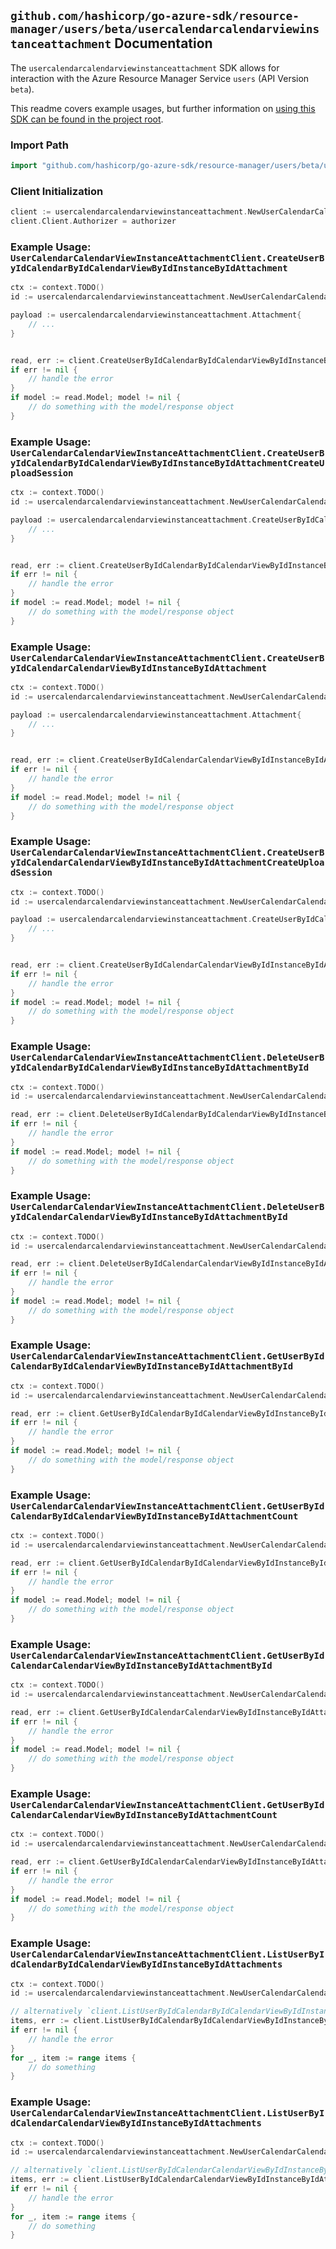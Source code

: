 
## `github.com/hashicorp/go-azure-sdk/resource-manager/users/beta/usercalendarcalendarviewinstanceattachment` Documentation

The `usercalendarcalendarviewinstanceattachment` SDK allows for interaction with the Azure Resource Manager Service `users` (API Version `beta`).

This readme covers example usages, but further information on [using this SDK can be found in the project root](https://github.com/hashicorp/go-azure-sdk/tree/main/docs).

### Import Path

```go
import "github.com/hashicorp/go-azure-sdk/resource-manager/users/beta/usercalendarcalendarviewinstanceattachment"
```


### Client Initialization

```go
client := usercalendarcalendarviewinstanceattachment.NewUserCalendarCalendarViewInstanceAttachmentClientWithBaseURI("https://management.azure.com")
client.Client.Authorizer = authorizer
```


### Example Usage: `UserCalendarCalendarViewInstanceAttachmentClient.CreateUserByIdCalendarByIdCalendarViewByIdInstanceByIdAttachment`

```go
ctx := context.TODO()
id := usercalendarcalendarviewinstanceattachment.NewUserCalendarCalendarViewInstanceID("userIdValue", "eventIdValue", "eventId1Value")

payload := usercalendarcalendarviewinstanceattachment.Attachment{
	// ...
}


read, err := client.CreateUserByIdCalendarByIdCalendarViewByIdInstanceByIdAttachment(ctx, id, payload)
if err != nil {
	// handle the error
}
if model := read.Model; model != nil {
	// do something with the model/response object
}
```


### Example Usage: `UserCalendarCalendarViewInstanceAttachmentClient.CreateUserByIdCalendarByIdCalendarViewByIdInstanceByIdAttachmentCreateUploadSession`

```go
ctx := context.TODO()
id := usercalendarcalendarviewinstanceattachment.NewUserCalendarCalendarViewInstanceID("userIdValue", "eventIdValue", "eventId1Value")

payload := usercalendarcalendarviewinstanceattachment.CreateUserByIdCalendarByIdCalendarViewByIdInstanceByIdAttachmentCreateUploadSessionRequest{
	// ...
}


read, err := client.CreateUserByIdCalendarByIdCalendarViewByIdInstanceByIdAttachmentCreateUploadSession(ctx, id, payload)
if err != nil {
	// handle the error
}
if model := read.Model; model != nil {
	// do something with the model/response object
}
```


### Example Usage: `UserCalendarCalendarViewInstanceAttachmentClient.CreateUserByIdCalendarCalendarViewByIdInstanceByIdAttachment`

```go
ctx := context.TODO()
id := usercalendarcalendarviewinstanceattachment.NewUserCalendarCalendarViewInstanceID("userIdValue", "eventIdValue", "eventId1Value")

payload := usercalendarcalendarviewinstanceattachment.Attachment{
	// ...
}


read, err := client.CreateUserByIdCalendarCalendarViewByIdInstanceByIdAttachment(ctx, id, payload)
if err != nil {
	// handle the error
}
if model := read.Model; model != nil {
	// do something with the model/response object
}
```


### Example Usage: `UserCalendarCalendarViewInstanceAttachmentClient.CreateUserByIdCalendarCalendarViewByIdInstanceByIdAttachmentCreateUploadSession`

```go
ctx := context.TODO()
id := usercalendarcalendarviewinstanceattachment.NewUserCalendarCalendarViewInstanceID("userIdValue", "eventIdValue", "eventId1Value")

payload := usercalendarcalendarviewinstanceattachment.CreateUserByIdCalendarCalendarViewByIdInstanceByIdAttachmentCreateUploadSessionRequest{
	// ...
}


read, err := client.CreateUserByIdCalendarCalendarViewByIdInstanceByIdAttachmentCreateUploadSession(ctx, id, payload)
if err != nil {
	// handle the error
}
if model := read.Model; model != nil {
	// do something with the model/response object
}
```


### Example Usage: `UserCalendarCalendarViewInstanceAttachmentClient.DeleteUserByIdCalendarByIdCalendarViewByIdInstanceByIdAttachmentById`

```go
ctx := context.TODO()
id := usercalendarcalendarviewinstanceattachment.NewUserCalendarCalendarViewInstanceAttachmentID("userIdValue", "calendarIdValue", "eventIdValue", "eventId1Value", "attachmentIdValue")

read, err := client.DeleteUserByIdCalendarByIdCalendarViewByIdInstanceByIdAttachmentById(ctx, id)
if err != nil {
	// handle the error
}
if model := read.Model; model != nil {
	// do something with the model/response object
}
```


### Example Usage: `UserCalendarCalendarViewInstanceAttachmentClient.DeleteUserByIdCalendarCalendarViewByIdInstanceByIdAttachmentById`

```go
ctx := context.TODO()
id := usercalendarcalendarviewinstanceattachment.NewUserCalendarCalendarViewInstanceAttachmentID("userIdValue", "calendarIdValue", "eventIdValue", "eventId1Value", "attachmentIdValue")

read, err := client.DeleteUserByIdCalendarCalendarViewByIdInstanceByIdAttachmentById(ctx, id)
if err != nil {
	// handle the error
}
if model := read.Model; model != nil {
	// do something with the model/response object
}
```


### Example Usage: `UserCalendarCalendarViewInstanceAttachmentClient.GetUserByIdCalendarByIdCalendarViewByIdInstanceByIdAttachmentById`

```go
ctx := context.TODO()
id := usercalendarcalendarviewinstanceattachment.NewUserCalendarCalendarViewInstanceAttachmentID("userIdValue", "calendarIdValue", "eventIdValue", "eventId1Value", "attachmentIdValue")

read, err := client.GetUserByIdCalendarByIdCalendarViewByIdInstanceByIdAttachmentById(ctx, id)
if err != nil {
	// handle the error
}
if model := read.Model; model != nil {
	// do something with the model/response object
}
```


### Example Usage: `UserCalendarCalendarViewInstanceAttachmentClient.GetUserByIdCalendarByIdCalendarViewByIdInstanceByIdAttachmentCount`

```go
ctx := context.TODO()
id := usercalendarcalendarviewinstanceattachment.NewUserCalendarCalendarViewInstanceID("userIdValue", "eventIdValue", "eventId1Value")

read, err := client.GetUserByIdCalendarByIdCalendarViewByIdInstanceByIdAttachmentCount(ctx, id)
if err != nil {
	// handle the error
}
if model := read.Model; model != nil {
	// do something with the model/response object
}
```


### Example Usage: `UserCalendarCalendarViewInstanceAttachmentClient.GetUserByIdCalendarCalendarViewByIdInstanceByIdAttachmentById`

```go
ctx := context.TODO()
id := usercalendarcalendarviewinstanceattachment.NewUserCalendarCalendarViewInstanceAttachmentID("userIdValue", "calendarIdValue", "eventIdValue", "eventId1Value", "attachmentIdValue")

read, err := client.GetUserByIdCalendarCalendarViewByIdInstanceByIdAttachmentById(ctx, id)
if err != nil {
	// handle the error
}
if model := read.Model; model != nil {
	// do something with the model/response object
}
```


### Example Usage: `UserCalendarCalendarViewInstanceAttachmentClient.GetUserByIdCalendarCalendarViewByIdInstanceByIdAttachmentCount`

```go
ctx := context.TODO()
id := usercalendarcalendarviewinstanceattachment.NewUserCalendarCalendarViewInstanceID("userIdValue", "eventIdValue", "eventId1Value")

read, err := client.GetUserByIdCalendarCalendarViewByIdInstanceByIdAttachmentCount(ctx, id)
if err != nil {
	// handle the error
}
if model := read.Model; model != nil {
	// do something with the model/response object
}
```


### Example Usage: `UserCalendarCalendarViewInstanceAttachmentClient.ListUserByIdCalendarByIdCalendarViewByIdInstanceByIdAttachments`

```go
ctx := context.TODO()
id := usercalendarcalendarviewinstanceattachment.NewUserCalendarCalendarViewInstanceID("userIdValue", "eventIdValue", "eventId1Value")

// alternatively `client.ListUserByIdCalendarByIdCalendarViewByIdInstanceByIdAttachments(ctx, id)` can be used to do batched pagination
items, err := client.ListUserByIdCalendarByIdCalendarViewByIdInstanceByIdAttachmentsComplete(ctx, id)
if err != nil {
	// handle the error
}
for _, item := range items {
	// do something
}
```


### Example Usage: `UserCalendarCalendarViewInstanceAttachmentClient.ListUserByIdCalendarCalendarViewByIdInstanceByIdAttachments`

```go
ctx := context.TODO()
id := usercalendarcalendarviewinstanceattachment.NewUserCalendarCalendarViewInstanceID("userIdValue", "eventIdValue", "eventId1Value")

// alternatively `client.ListUserByIdCalendarCalendarViewByIdInstanceByIdAttachments(ctx, id)` can be used to do batched pagination
items, err := client.ListUserByIdCalendarCalendarViewByIdInstanceByIdAttachmentsComplete(ctx, id)
if err != nil {
	// handle the error
}
for _, item := range items {
	// do something
}
```
